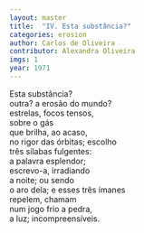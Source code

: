 ```yaml
---
layout: master
title:  "IV. Esta substância?"
categories: erosion
author: Carlos de Oliveira
contributor: Alexandra Oliveira
imgs: 1
year: 1971
---
```


Esta substância?  
outra? a erosão do mundo?  
estrelas, focos tensos,  
sobre o gás  
que brilha, ao acaso,  
no rigor das órbitas; escolho  
três sílabas fulgentes:  
a palavra esplendor;  
escrevo-a, irradiando  
a noite; ou sendo  
o aro dela; e esses três ímanes  
repelem, chamam  
num jogo frio a pedra,  
a luz; incompreensíveis.  




